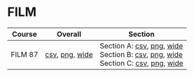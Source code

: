# FILM

| Course | Overall | Section |
| ------ | ------- | ------- |
| FILM 87 | [csv](https://github.com/UCSD-Historical-Enrollment-Data/2023Spring/blob/main/overall/FILM%2087.csv), [png](https://raw.githubusercontent.com/UCSD-Historical-Enrollment-Data/2023Spring/main/plot_overall/FILM%2087.png), [wide](https://raw.githubusercontent.com/UCSD-Historical-Enrollment-Data/2023Spring/main/plot_overall_wide/FILM%2087.png) | Section A: [csv](https://github.com/UCSD-Historical-Enrollment-Data/2023Spring/blob/main/section/FILM%2087_A.csv), [png](https://raw.githubusercontent.com/UCSD-Historical-Enrollment-Data/2023Spring/main/plot_section/FILM%2087_A.png), [wide](https://raw.githubusercontent.com/UCSD-Historical-Enrollment-Data/2023Spring/main/plot_section_wide/FILM%2087_A.png)<br>Section B: [csv](https://github.com/UCSD-Historical-Enrollment-Data/2023Spring/blob/main/section/FILM%2087_B.csv), [png](https://raw.githubusercontent.com/UCSD-Historical-Enrollment-Data/2023Spring/main/plot_section/FILM%2087_B.png), [wide](https://raw.githubusercontent.com/UCSD-Historical-Enrollment-Data/2023Spring/main/plot_section_wide/FILM%2087_B.png)<br>Section C: [csv](https://github.com/UCSD-Historical-Enrollment-Data/2023Spring/blob/main/section/FILM%2087_C.csv), [png](https://raw.githubusercontent.com/UCSD-Historical-Enrollment-Data/2023Spring/main/plot_section/FILM%2087_C.png), [wide](https://raw.githubusercontent.com/UCSD-Historical-Enrollment-Data/2023Spring/main/plot_section_wide/FILM%2087_C.png) |
